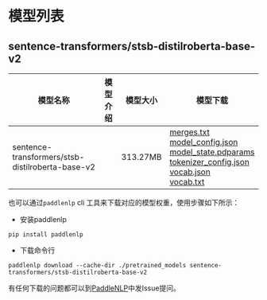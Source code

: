 #  模型列表

## sentence-transformers/stsb-distilroberta-base-v2

| 模型名称 | 模型介绍 | 模型大小  | 模型下载 |
| --- | --- | --- | --- |
|sentence-transformers/stsb-distilroberta-base-v2|  | 313.27MB | [merges.txt](https://bj.bcebos.com/paddlenlp/models/community/sentence-transformers/stsb-distilroberta-base-v2/merges.txt)<br>[model_config.json](https://bj.bcebos.com/paddlenlp/models/community/sentence-transformers/stsb-distilroberta-base-v2/model_config.json)<br>[model_state.pdparams](https://bj.bcebos.com/paddlenlp/models/community/sentence-transformers/stsb-distilroberta-base-v2/model_state.pdparams)<br>[tokenizer_config.json](https://bj.bcebos.com/paddlenlp/models/community/sentence-transformers/stsb-distilroberta-base-v2/tokenizer_config.json)<br>[vocab.json](https://bj.bcebos.com/paddlenlp/models/community/sentence-transformers/stsb-distilroberta-base-v2/vocab.json)<br>[vocab.txt](https://bj.bcebos.com/paddlenlp/models/community/sentence-transformers/stsb-distilroberta-base-v2/vocab.txt) |

也可以通过`paddlenlp` cli 工具来下载对应的模型权重，使用步骤如下所示：

* 安装paddlenlp

```shell
pip install paddlenlp
```

* 下载命令行

```shell
paddlenlp download --cache-dir ./pretrained_models sentence-transformers/stsb-distilroberta-base-v2
```

有任何下载的问题都可以到[PaddleNLP](https://github.com/PaddlePaddle/PaddleNLP)中发Issue提问。
